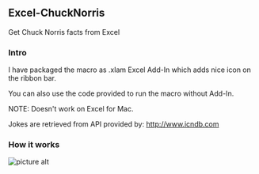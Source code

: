 ## Excel-ChuckNorris
Get Chuck Norris facts from Excel
### Intro

I have packaged the macro as .xlam Excel Add-In which adds nice icon on the ribbon bar.

You can also use the code provided to run the macro without Add-In.

NOTE: Doesn't work on Excel for Mac.

Jokes are retrieved from API provided by: http://www.icndb.com

### How it works

![picture alt](https://cloud.githubusercontent.com/assets/19825200/19168579/68376068-8c19-11e6-9f7d-9576f540f4bd.gif)
